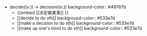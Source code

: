 - decide((v.)) -> decision((n.))
  background-color:: #49767b
	- {{embed [[决定做某事]] }}
	- [[decide to do sth]]
	  background-color:: #533e7d
	- [[make a decision to do sth]]
	  background-color:: #533e7d
	- [[make up one's mind to do sth]]
	  background-color:: #533e7d